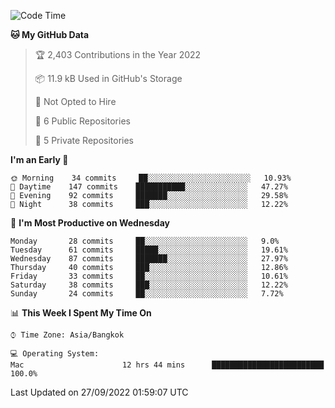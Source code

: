 <!--START_SECTION:waka-->
![Code Time](http://img.shields.io/badge/Code%20Time-1%2C442%20hrs%2032%20mins-blue)

**🐱 My GitHub Data** 

> 🏆 2,403 Contributions in the Year 2022
 > 
> 📦 11.9 kB Used in GitHub's Storage 
 > 
> 🚫 Not Opted to Hire
 > 
> 📜 6 Public Repositories 
 > 
> 🔑 5 Private Repositories  
 > 
**I'm an Early 🐤** 

```text
🌞 Morning    34 commits     ██░░░░░░░░░░░░░░░░░░░░░░░   10.93% 
🌆 Daytime    147 commits    ███████████░░░░░░░░░░░░░░   47.27% 
🌃 Evening    92 commits     ███████░░░░░░░░░░░░░░░░░░   29.58% 
🌙 Night      38 commits     ███░░░░░░░░░░░░░░░░░░░░░░   12.22%

```
📅 **I'm Most Productive on Wednesday** 

```text
Monday       28 commits     ██░░░░░░░░░░░░░░░░░░░░░░░   9.0% 
Tuesday      61 commits     █████░░░░░░░░░░░░░░░░░░░░   19.61% 
Wednesday    87 commits     ███████░░░░░░░░░░░░░░░░░░   27.97% 
Thursday     40 commits     ███░░░░░░░░░░░░░░░░░░░░░░   12.86% 
Friday       33 commits     ██░░░░░░░░░░░░░░░░░░░░░░░   10.61% 
Saturday     38 commits     ███░░░░░░░░░░░░░░░░░░░░░░   12.22% 
Sunday       24 commits     ██░░░░░░░░░░░░░░░░░░░░░░░   7.72%

```


📊 **This Week I Spent My Time On** 

```text
⌚︎ Time Zone: Asia/Bangkok

💻 Operating System: 
Mac                      12 hrs 44 mins      █████████████████████████   100.0%

```


 Last Updated on 27/09/2022 01:59:07 UTC
<!--END_SECTION:waka-->